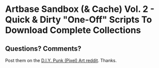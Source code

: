 # Artbase Sandbox (& Cache) Vol. 2 - Quick & Dirty "One-Off" Scripts To Download Complete Collections











## Questions? Comments?


Post them on the [D.I.Y. Punk (Pixel) Art reddit](https://old.reddit.com/r/DIYPunkArt). Thanks.



